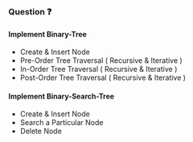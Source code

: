 <!-- README FOR TREES -->

<h3>Question ❓</h3>

<h4>Implement Binary-Tree</h4>
<ul>
    <li> Create & Insert Node</li> 
    <li> Pre-Order Tree Traversal ( Recursive & Iterative )</li> 
    <li> In-Order Tree Traversal ( Recursive & Iterative )</li> 
    <li> Post-Order Tree Traversal ( Recursive & Iterative )</li> 
</ul>

<h4>Implement Binary-Search-Tree</h4>
<ul>
    <li> Create & Insert Node</li> 
    <li> Search a Particular Node</li> 
    <li> Delete Node</li> 
</ul>
